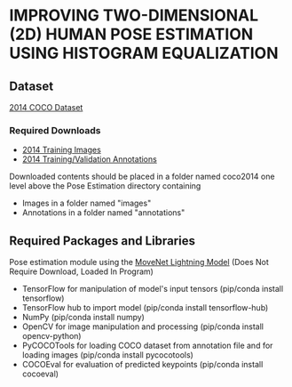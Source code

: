 # IMPROVING TWO-DIMENSIONAL (2D) HUMAN POSE ESTIMATION USING HISTOGRAM EQUALIZATION
## Dataset 
[2014 COCO Dataset](https://cocodataset.org/#download)
### Required Downloads
- [2014 Training Images](http://images.cocodataset.org/zips/train2014.zip)
- [2014 Training/Validation Annotations](http://images.cocodataset.org/annotations/annotations_trainval2014.zip)

Downloaded contents should be placed in a folder named coco2014 one level above the Pose Estimation directory containing 
- Images in a folder named "images"
- Annotations in a folder named "annotations"

## Required Packages and Libraries 
Pose estimation module using the [MoveNet Lightning Model](https://www.kaggle.com/models/google/movenet/tensorFlow2/singlepose-lightning) (Does Not Require Download, Loaded In Program)
- TensorFlow for manipulation of model's input tensors (pip/conda install tensorflow)
- TensorFlow hub to import model (pip/conda install tensorflow-hub)
- NumPy (pip/conda install numpy)
- OpenCV for image manipulation and processing (pip/conda install opencv-python)
- PyCOCOTools for loading COCO dataset from annotation file and for loading images (pip/conda install pycocotools)
- COCOEval for evaluation of predicted keypoints (pip/conda install cocoeval)
